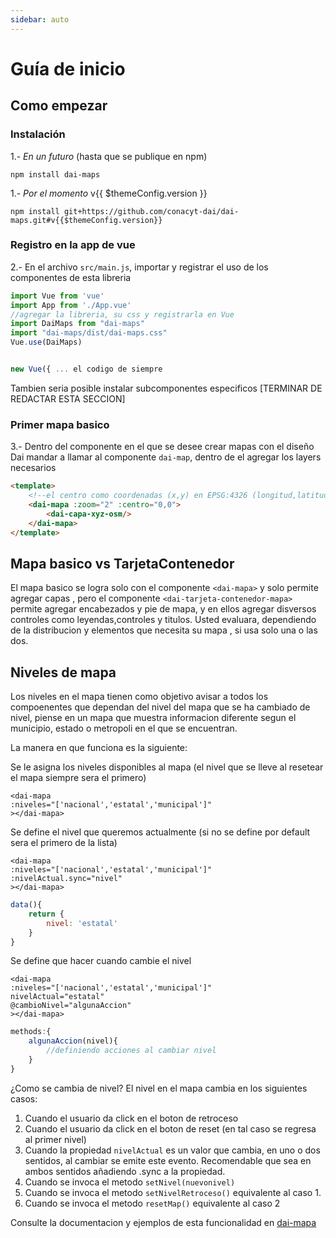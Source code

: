 ```yaml
---
sidebar: auto
---
```


# Guía de inicio

## Como empezar

### Instalación

1.- *En un futuro* (hasta que se publique en npm)

`npm install dai-maps`


1.- *Por el momento* v{{ $themeConfig.version }}


`npm install git+https://github.com/conacyt-dai/dai-maps.git#v{{$themeConfig.version}}`


### Registro en la app de vue
2.- En el archivo `src/main.js`, importar y registrar el uso de los componentes de esta libreria
```javascript
import Vue from 'vue'
import App from './App.vue'
//agregar la libreria, su css y registrarla en Vue
import DaiMaps from "dai-maps"
import "dai-maps/dist/dai-maps.css"
Vue.use(DaiMaps)


new Vue({ ... el codigo de siempre
```

Tambien seria posible instalar subcomponentes especificos [TERMINAR DE REDACTAR ESTA SECCION]

### Primer mapa basico
3.- Dentro del componente en el que se desee crear mapas con el diseño Dai mandar a llamar al componente `dai-map`, dentro de el agregar los layers necesarios
```html
<template>
    <!--el centro como coordenadas (x,y) en EPSG:4326 (longitud,latitud) -->
    <dai-mapa :zoom="2" :centro="0,0">
        <dai-capa-xyz-osm/>
    </dai-mapa>
</template>

```

## Mapa basico vs TarjetaContenedor

El mapa basico se logra solo con el componente `<dai-mapa>` y solo permite agregar capas , pero el componente `<dai-tarjeta-contenedor-mapa>` permite agregar encabezados y pie de mapa, y en ellos agregar disversos controles como leyendas,controles y titulos. Usted evaluara, dependiendo de la distribucion y elementos que necesita su mapa , si usa solo una o las dos.

## Niveles de mapa

Los niveles en el mapa tienen como objetivo avisar a todos los compoenentes que dependan del nivel del mapa que se ha cambiado de nivel, piense en un mapa que muestra informacion diferente segun el municipio, estado o metropoli en el que se encuentran. 

La manera en que funciona es la siguiente:

Se le asigna los niveles disponibles al mapa (el nivel que se lleve al resetear el mapa siempre sera el primero)
```html{2}
<dai-mapa 
:niveles="['nacional','estatal','municipal']"
></dai-mapa>
```

Se define el nivel que queremos actualmente (si no se define por default sera el primero de la lista)
```html{3}
<dai-mapa 
:niveles="['nacional','estatal','municipal']"
:nivelActual.sync="nivel"
></dai-mapa>
```
```javascript
data(){
    return {
        nivel: 'estatal'
    }
}
```

Se define que hacer cuando cambie el nivel
```html{4}
<dai-mapa 
:niveles="['nacional','estatal','municipal']"
nivelActual="estatal"
@cambioNivel="algunaAccion"
></dai-mapa>
```
```javascript
methods:{
    algunaAccion(nivel){
        //definiendo acciones al cambiar nivel
    }
}
```

¿Como se cambia de nivel?
El nivel en el mapa cambia en los siguientes casos:

1. Cuando el usuario da click en el boton de retroceso <span class="dai-icon-regresar"></span>
2. Cuando el usuario da click en el boton de reset <span class="dai-icon-centrar"></span> (en tal caso se regresa al primer nivel)
3. Cuando la propiedad `nivelActual` es un valor que cambia, en uno o dos sentidos, al cambiar se emite este evento. Recomendable que sea en ambos sentidos añadiendo .sync a la propiedad.
4. Cuando se invoca el metodo `setNivel(nuevonivel)`
5. Cuando se invoca el metodo `setNivelRetroceso()` equivalente al caso 1.
6. Cuando se invoca el metodo `resetMap()` equivalente al caso 2


Consulte la documentacion y ejemplos de esta funcionalidad en [dai-mapa](/componentes/README.md)